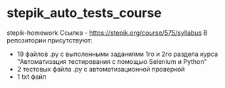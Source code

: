 # stepik_auto_tests_course
stepik-homework
Ссылка - https://stepik.org/course/575/syllabus
В репозитории присутствуют:
- 19 файлов .ру с выполенными заданиями 1го и 2го раздела курса "Автоматизация тестирования с помощью Selenium и Python"
- 2 тестовых файла .ру с автоматизационной проверкой
- 1 txt файл